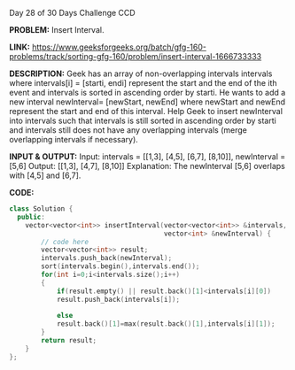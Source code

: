 Day 28 of 30 Days Challenge CCD

**PROBLEM:** Insert Interval.

**LINK:** https://www.geeksforgeeks.org/batch/gfg-160-problems/track/sorting-gfg-160/problem/insert-interval-1666733333

**DESCRIPTION:** 
Geek has an array of non-overlapping intervals intervals where intervals[i] = [starti, endi] represent the start and the end of the ith event and intervals is sorted in ascending order by starti. 
He wants to add a new interval newInterval= [newStart, newEnd] where newStart and newEnd represent the start and end of this interval.
Help Geek to insert newInterval into intervals such that intervals is still sorted in ascending order by starti and intervals still does not have any overlapping intervals (merge overlapping intervals if necessary).

**INPUT & OUTPUT:**
Input: intervals = [[1,3], [4,5], [6,7], [8,10]], newInterval = [5,6]
Output: [[1,3], [4,7], [8,10]]
Explanation: The newInterval [5,6] overlaps with [4,5] and [6,7].

**CODE:**
```cpp
class Solution {
  public:
    vector<vector<int>> insertInterval(vector<vector<int>> &intervals,
                                       vector<int> &newInterval) {
        // code here
        vector<vector<int>> result;
        intervals.push_back(newInterval);
        sort(intervals.begin(),intervals.end());
        for(int i=0;i<intervals.size();i++)
        {
            if(result.empty() || result.back()[1]<intervals[i][0])
            result.push_back(intervals[i]);
            
            else
            result.back()[1]=max(result.back()[1],intervals[i][1]);
        }
        return result;
    }
};

